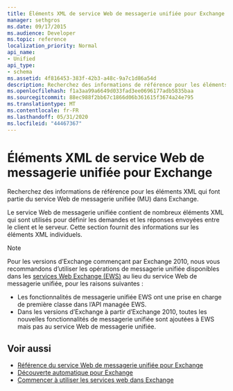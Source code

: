 ```yaml
---
title: Éléments XML de service Web de messagerie unifiée pour Exchange
manager: sethgros
ms.date: 09/17/2015
ms.audience: Developer
ms.topic: reference
localization_priority: Normal
api_name:
- Unified
api_type:
- schema
ms.assetid: 4f816453-383f-42b3-a48c-9a7c1d86a54d
description: Recherchez des informations de référence pour les éléments XML qui font partie du service Web de messagerie unifiée (MU) dans Exchange.
ms.openlocfilehash: f1a3aa99a6649d033fad3ee0696177adb5835baa
ms.sourcegitcommit: 88ec988f2bb67c1866d06b361615f3674a24e795
ms.translationtype: MT
ms.contentlocale: fr-FR
ms.lasthandoff: 05/31/2020
ms.locfileid: "44467367"
---
```

# <a name="unified-messaging-web-service-xml-elements-for-exchange"></a>Éléments XML de service Web de messagerie unifiée pour Exchange

Recherchez des informations de référence pour les éléments XML qui font partie du service Web de messagerie unifiée (MU) dans Exchange.
  
Le service Web de messagerie unifiée contient de nombreux éléments XML qui sont utilisés pour définir les demandes et les réponses envoyées entre le client et le serveur. Cette section fournit des informations sur les éléments XML individuels.
  
> [!NOTE]
> Pour les versions d’Exchange commençant par Exchange 2010, nous vous recommandons d’utiliser les opérations de messagerie unifiée disponibles dans les [services Web Exchange (EWS)](https://msdn.microsoft.com/library/60285497-0c4e-4e51-84e1-34dd6d89a5d8%28Office.15%29.aspx) au lieu du service Web de messagerie unifiée, pour les raisons suivantes : 
> - Les fonctionnalités de messagerie unifiée EWS ont une prise en charge de première classe dans l’API managée EWS. 
> - Dans les versions d’Exchange à partir d’Exchange 2010, toutes les nouvelles fonctionnalités de messagerie unifiée sont ajoutées à EWS mais pas au service Web de messagerie unifiée. 
  
## <a name="see-also"></a>Voir aussi

- [Référence du service Web de messagerie unifiée pour Exchange](unified-messaging-web-service-reference-for-exchange.md)
- [Découverte automatique pour Exchange](../exchange-web-services/autodiscover-for-exchange.md)
- [Commencer à utiliser les services web dans Exchange](../exchange-web-services/start-using-web-services-in-exchange.md)
    

